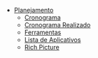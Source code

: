 <!-- docs/_sidebar.md -->

- [Planejamento](#)
  - [Cronograma](planejamento/Cronograma.md)
  - [Cronograma Realizado](planejamento/Cronograma_realizado.md)
  - [Ferramentas](planejamento/Ferramentas.md)
  - [Lista de Aplicativos](planejamento/Lista_de_aplicativos.md)
  - [Rich Picture](planejamento/RichPicture.md)
<!--
- [Sobre o projeto](home.md)
- [Atas](atas/atas.md)
- [Apresentações](planejamento/apresentacoes.md)
- [Pré-Rastreabilidade]
- [Elicitação]
- [Modelagem]
- [Análise]
- [Pós-Rastreabilidade]
- [Conclusão]
- [Apresentações] --!>